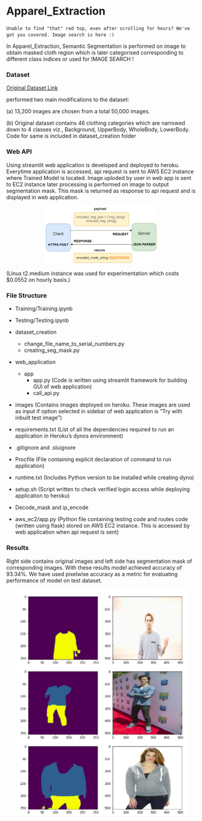 # Apparel_Extraction

`Unable to find "that" red top, even after scrolling for hours? We've got you covered. Image search is here :)`

In Apparel_Extraction, Semantic Segmentation is performed on image to obtain masked cloth region which is later categorised corresponding to different
class indices or used for IMAGE SEARCH !

### Dataset

[Original Dataset Link](https://www.kaggle.com/c/imaterialist-fashion-2019-FGVC6/data)

performed two main modifications to the dataset:

(a) 13,200 images are chosen from a total 50,000 images.

(b) Original dataset contains 46 clothing categories which are narrowed down to 4 classes viz., Background, UpperBody, WholeBody, LowerBody. Code for same is included in dataset_creation folder

### Web API

Using streamlit web application is developed and deployed to heroku. Everytime application is accessed, api request is sent to AWS EC2 instance where Trained Model is located. Image uploded by user in web app is sent to EC2 instance later processing is performed on image to output segmentation mask. This mask is returned as response to api request and is displayed in web application.

<p align="center">
<img src="Images/api2.png" width=300/> 
</p>

(Linux t2.medium instance was used for experimentation which costs $0.0552 on hourly basis.)

### File Structure

- Training/Training.ipynb 

- Testing/Testing.ipynb

- dataset_creation
  - change_file_name_to_serial_numbers.py
  - creating_seg_mask.py

- web_application
  - app
    - app.py (Code is written using streamlit framework for building GUI of web application)
    - call_api.py 
 - images (Contains images deployed on heroku. These images are used as input if option
selected in sidebar of web application is “Try with inbuilt test image”)
 - requirements.txt (List of all the dependencies required to run an application in Heroku’s dynos environment)
 - .gitignore and .sluignore
 - Procfile (File containing explicit declaration of command to run application)
 - runtime.txt (Includes Python version to be installed while creating dyno)
 - setup.sh (Script written to check verified login access while deploying application to heroku)
 - Decode_mask and ip_encode

- aws_ec2/app.py (Python file containing testing code and routes code (written using flask) stored on AWS EC2 instance. This is accessed by web application when api request is sent)

### Results

Right side contains original images and left side has segmentation mask of corresponding images. With these results model achieved accuracy of 93.34%. We have used pixelwise accuracy as a metric for evaluating performance of model on test dataset.
<p align="center">
<img src="Images/img2.png" width=450 height=600/> 
</p>



